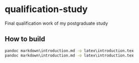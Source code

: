# qualification-study
Final qualification work of my postgraduate study

## How to build

```bat
pandoc markdown\introduction.md -o latex\introduction.tex
pandoc markdown\introduction.md -o latex\introduction.tex
```
